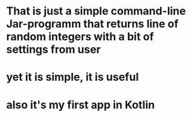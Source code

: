 # That is just a simple command-line Jar-programm that returns line of random integers with a bit of settings from user

# yet it is simple, it is useful
# also it's my first app in Kotlin
